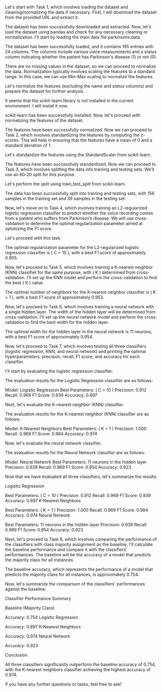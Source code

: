 Let's start with Task 1, which involves loading the dataset and cleaning/normalizing the data if necessary. First, I will download the dataset from the provided URL and extract it.

The dataset has been successfully downloaded and extracted. Now, let's load the dataset using pandas and check for any necessary cleaning or normalization. I'll start by loading the main data file parkinsons.data.

The dataset has been successfully loaded, and it contains 195 entries with 24 columns. The columns include various voice measurements and a status column indicating whether the patient has Parkinson's disease (1) or not (0).


There are no missing values in the dataset, so we can proceed to normalize the data. Normalization typically involves scaling the features to a standard range. In this case, we can use Min-Max scaling to normalize the features.


Let's normalize the features (excluding the name and status columns) and prepare the dataset for further analysis.

It seems that the scikit-learn library is not installed in the current environment. I will install it now.

scikit-learn has been successfully installed. Now, let's proceed with normalizing the features of the dataset.

The features have been successfully normalized. Now we can proceed to Task 2, which involves standardizing the features by computing the z-scores. This will help in ensuring that the features have a mean of 0 and a standard deviation of 1.


Let's standardize the features using the StandardScaler from scikit-learn.

The features have been successfully standardized. Now we can proceed to Task 3, which involves splitting the data into training and testing sets. We'll use an 80-20 split for this purpose.


Let's perform the split using train_test_split from scikit-learn.

The data has been successfully split into training and testing sets, with 156 samples in the training set and 39 samples in the testing set.


Now, let's move on to Task 4, which involves training an L2-regularized logistic regression classifier to predict whether the voice recording comes from a patient who suffers from Parkinson’s disease. We will use cross-validation to determine the optimal regularization parameter aimed at optimizing the F1 score.


Let's proceed with this task.

The optimal regularization parameter for the L2-regularized logistic regression classifier is ( C = 10 ), with a best F1 score of approximately 0.905.


Now, let's proceed to Task 5, which involves training a K-nearest neighbor (KNN) classifier for the same purpose, with ( K ) determined from cross-validation. I'll set up the KNN model and perform the cross-validation to find the best ( K ) value.

The optimal number of neighbors for the K-nearest neighbor classifier is ( K = 1 ), with a best F1 score of approximately 0.953.


Now, let's proceed to Task 6, which involves training a neural network with a single hidden layer. The width of the hidden layer will be determined from cross-validation. I'll set up the neural network model and perform the cross-validation to find the best width for the hidden layer.

The optimal width for the hidden layer in the neural network is 11 neurons, with a best F1 score of approximately 0.954.


Now, let's proceed to Task 7, which involves testing all three classifiers (logistic regression, KNN, and neural network) and printing the optimal hyperparameters, precision, recall, F1 score, and accuracy for each classifier.


I'll start by evaluating the logistic regression classifier.

The evaluation results for the Logistic Regression classifier are as follows:


Model: Logistic Regression
Best Parameters: ( C = 10 )
Precision: 0.912
Recall: 0.969
F1 Score: 0.939
Accuracy: 0.897

Next, let's evaluate the K-nearest neighbor (KNN) classifier.

The evaluation results for the K-nearest neighbor (KNN) classifier are as follows:


Model: K-Nearest Neighbors
Best Parameters: ( K = 1 )
Precision: 1.000
Recall: 0.969
F1 Score: 0.984
Accuracy: 0.974

Now, let's evaluate the neural network classifier.

The evaluation results for the Neural Network classifier are as follows:


Model: Neural Network
Best Parameters: 11 neurons in the hidden layer
Precision: 0.939
Recall: 0.969
F1 Score: 0.954
Accuracy: 0.923

Now that we have evaluated all three classifiers, let's summarize the results:


Logistic Regression

Best Parameters: ( C = 10 )
Precision: 0.912
Recall: 0.969
F1 Score: 0.939
Accuracy: 0.897
K-Nearest Neighbors

Best Parameters: ( K = 1 )
Precision: 1.000
Recall: 0.969
F1 Score: 0.984
Accuracy: 0.974
Neural Network

Best Parameters: 11 neurons in the hidden layer
Precision: 0.939
Recall: 0.969
F1 Score: 0.954
Accuracy: 0.923

Next, let's proceed to Task 8, which involves comparing the performance of the classifiers with class majority assignment as the baseline. I'll calculate the baseline performance and compare it with the classifiers' performances. The baseline will be the accuracy of a model that predicts the majority class for all instances.

The baseline accuracy, which represents the performance of a model that predicts the majority class for all instances, is approximately 0.754.


Now, let's summarize the comparison of the classifiers' performances against the baseline:


Classifier Performance Summary

Baseline (Majority Class)

Accuracy: 0.754
Logistic Regression

Accuracy: 0.897
K-Nearest Neighbors

Accuracy: 0.974
Neural Network

Accuracy: 0.923

Conclusion

All three classifiers significantly outperform the baseline accuracy of 0.754, with the K-nearest neighbors classifier achieving the highest accuracy of 0.974.


If you have any further questions or tasks, feel free to ask!